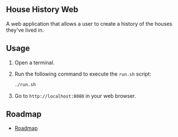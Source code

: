 ## House History Web

A web application that allows a user to create a history of the houses they've lived in.

## Usage

1. Open a terminal.
2. Run the following command to execute the `run.sh` script:

    ```bash
    ./run.sh
    ```
3. Go to `http://localhost:8080` in your web browser.

## Roadmap
- [Roadmap](https://github.com/users/adam-fallon/projects/2/views/1)